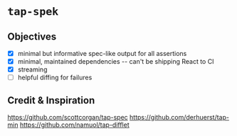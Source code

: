 # `tap-spek`

## Objectives

- [x] minimal but informative spec-like output for all assertions
- [x] minimal, maintained dependencies -- can't be shipping React to CI
- [x] streaming
- [ ] helpful diffing for failures

## Credit & Inspiration

https://github.com/scottcorgan/tap-spec
https://github.com/derhuerst/tap-min
https://github.com/namuol/tap-difflet
